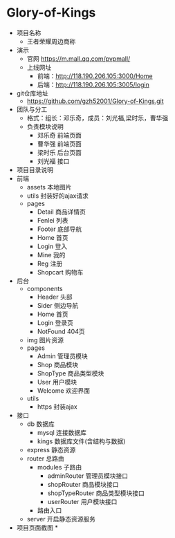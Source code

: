 # Glory-of-Kings
* 项目名称
  * 王者荣耀周边商称
* 演示
  * 官网	 https://m.mall.qq.com/pvpmall/ 
  * 上线网址    
    *  前端：http://118.190.206.105:3000/Home    
    *  后端：http://118.190.206.105:3005/login
* git仓库地址
  * https://github.com/gzh52001/Glory-of-Kings.git
* 团队与分工
  * 格式：组长：邓乐奇，成员：刘光福,梁时乐，曹华强
  * 负责模块说明
    * 邓乐奇   前端页面 
    * 曹华强    前端页面
    * 梁时乐   后台页面
    * 刘光福   接口
* 项目目录说明
* 前端
  * assets  本地图片
  * utils  封装好的ajax请求
  * pages
    * Detail  商品详情页	
    * Fenlei    列表
    * Footer  底部导航
    * Home    首页
    * Login      登入
    * Mine     我的
    * Reg    注册
    * Shopcart    购物车
* 后台
  * components
    * Header 头部
    * Sider 侧边导航
    * Home 首页
    * Login 登录页
    * NotFound 404页
  * img 图片资源
  * pages
    * Admin 管理员模块
    * Shop 商品模块
    * ShopType 商品类型模块
    * User 用户模块
    * Welcome 欢迎界面
  * utils
    * https 封装ajax
* 接口
  * db 数据库
    * mysql 连接数据库
    * kings 数据库文件(含结构与数据)
  * express 静态资源
  * router 总路由
    * modules 子路由
      * adminRouter 管理员模块接口
      * shopRouter 商品模块接口
      * shopTypeRouter 商品类型模块接口
      * userRouter 用户模块接口
    * 路由入口
  * server 开启静态资源服务 
* 项目页面截图
  * 





